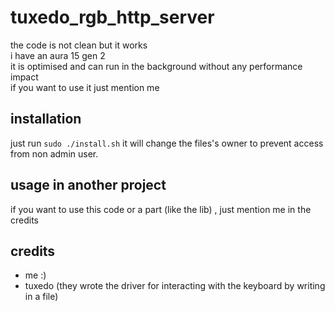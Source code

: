 # tuxedo_rgb_http_server
the code is not clean but it works \
i have an aura 15 gen 2\
it is optimised and can run in the background without any performance impact\
if you want to use it just mention me
## installation
just run `sudo ./install.sh` 
it will change the files's owner to prevent access from non admin user.
## usage in another project 
if you want to use this code or a part (like the lib) , just mention me in the credits

## credits
- me :)
- tuxedo (they wrote the driver for interacting with the keyboard by writing in a file)
